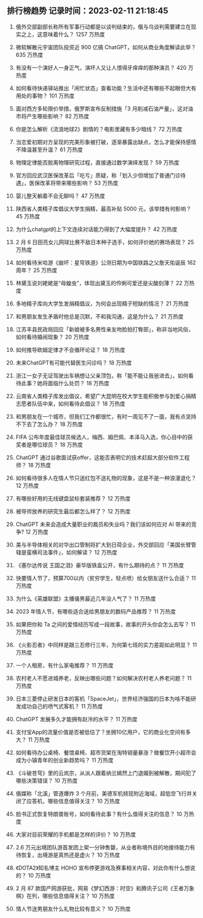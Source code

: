 
## 排行榜趋势 记录时间：2023-02-11 21:18:45
  
  1. 俄外交部副部长称所有军事行动都是以谈判结束的，俄与乌谈判需要建立在现实之上，这意味着什么？ 1257 万热度
    
  2. 微软解散元宇宙团队投资近 900 亿搞 ChatGPT，如何从商业角度解读此举？ 635 万热度
    
  3. 有没有一个演好人一身正气，演坏人又让人恨得牙痒痒的那种演员？ 420 万热度
    
  4. 如何看待快递驿站推出「闲忙状态」查看功能？生活中还有哪些不起眼但大有用处的事物？ 101 万热度
    
  5. 面对西方多轮限价举措，俄罗斯宣布反制措施「3 月削减石油产量」，这对油市将产生哪些影响？ 82 万热度
    
  6. 你是怎么解析《流浪地球2》剧情的？电影里藏有多少暗线？ 72 万热度
    
  7. 当恋爱初期对方呈现的完美形象被打破，逐渐暴露出缺点，怎么才能保持感情不降温甚至升温？ 61 万热度
    
  8. 物理定律能否脱离物理研究过程，直接通过数学演绎发现？ 59 万热度
    
  9. 官方回应武汉医保改革后「吃亏」质疑，称「划入少但增加了普通门诊待遇」，医保改革将带来哪些影响？ 53 万热度
    
  10. 婴儿整天躺着不会无聊吗？ 47 万热度
    
  11. 陕西省人类精子库倡议大学生捐精，最高补贴 5000 元，该举措有何影响？ 45 万热度
    
  12. 为什么chatgpt的上下文连续对话能力得到了大幅度提升？ 42 万热度
    
  13. 2 月 6 日田亮女儿网球比赛不敌日本种子选手，如何评价她的赛场表现？ 25 万热度
    
  14. 如何看待米哈游《崩坏：星穹铁道》公测日期为中国铁路之父詹天佑诞辰 162 周年？ 25 万热度
    
  15. 林黛玉说刘姥姥是“母蝗虫”，体现出黛玉的伶俐可爱还是尖酸刻薄？ 22 万热度
    
  16. 多地精子库向大学生发捐精倡议，为何会出现精子短缺的情况？ 21 万热度
    
  17. 和男朋友发生矛盾时他总是沉默，不和我沟通，这是为什么？ 21 万热度
    
  18. 江苏丰县民政局回应「新娘被多名男性亲友吻脸拍打臀部」，称非当地风俗，如何看待婚闹现象？ 20 万热度
    
  19. 如何推导欧姆定律才不会循环论证？ 18 万热度
    
  20. 未来ChatGPT有可能代替医生问诊吗？ 18 万热度
    
  21. 浙江一女子无证驾驶出车祸想让父亲顶包，称「能不能让我爸进去」，如何看待此事？她将面临什么处罚？ 18 万热度
    
  22. 云南省人类精子库发出倡议，希望广大昆明在校大学生能积极参与到爱心捐精志愿者队伍中来，如何看待此倡议？ 18 万热度
    
  23. 和男朋友在一个城市，但我们工作都很忙，有时一周见不了一面，我有点坚持不下去了怎么办？ 18 万热度
    
  24. FIFA 公布年度最佳球员候选人，梅西、姆巴佩、本泽马入选，你心目中的获奖者是哪位球员？ 18 万热度
    
  25. ChatGPT 通过谷歌面试获offer，这能否表明它的技术赶超大部分软件工程师？ 18 万热度
    
  26. 如何看待很多人在情人节只送红包不送礼物的现象，这是不是一种浪漫退化？ 12 万热度
    
  27. 有哪些好用的无线键盘鼠标套装推荐？ 12 万热度
    
  28. 被导师放养的研究生最后都怎么样了？ 12 万热度
    
  29. ChatGPT 未来会造成大量职业的裁员和失业吗？我们该如何应对 AI 带来的竞争? 12 万热度
    
  30. 美与半导体相关的对华出口管制将扩大到日荷企业，外交部回应「美国长臂管辖是蛮横司法事件」，如何解读？ 12 万热度
    
  31. 《塞尔达传说 王国之泪》豪华版铁盒公开，有什么期待的点？ 11 万热度
    
  32. 快要情人节了，预算700以内（贫穷学生，轻点喷）给女朋友送什么合适？ 11 万热度
    
  33. 为什么《英雄联盟》主播骚男最近几年没人气了？ 11 万热度
    
  34. 2023 年情人节，有哪些适合送给男朋友的数码产品推荐？ 11 万热度
    
  35. 如果把你和 Ta 之间的爱情经历写成一段故事，故事的开头你会怎么去写？ 11 万热度
    
  36. 《火影忍者》中同样是跟三忍修行三年，为何第七班的实力差距如此明显？ 11 万热度
    
  37. 一个人租房，有什么家电推荐？ 11 万热度
    
  38. 农村老人不愿进城养老，反映出哪些问题？如何解决农村老人养老问题？ 11 万热度
    
  39. 日本三菱停止研发日本的客机「SpaceJet」，世界经济强国的日本为啥不能研发成功自己的喷气式客机？ 11 万热度
    
  40. ChatGPT 发展多久才能拥有赵泠的水平？ 11 万热度
    
  41. 支付宝App的流量价值是否被低估了？坐拥10亿用户，它的商业化空间有多大？ 11 万热度
    
  42. 如何看待办公桌椅、餐馆桌椅、超市货架在淘特销量暴涨？做餐饮开小超市会成为小镇青年的创业新趋势吗？ 11 万热度
    
  43. 《斗破苍穹》里的云岚宗，从派人跟着纳兰嫣然上门退婚到被解散，期间犯了哪些决策错误？ 10 万热度
    
  44. 俄媒称「北溪」管道爆炸 3 个月前，美德军机频现附近海域，超低空飞行并关闭了应答机，哪些信息值得关注？ 10 万热度
    
  45. 脸书正式恢复特朗普账号，如何看待此事？有什么值得关注的信息？ 10 万热度
    
  46. 大家对目前荣耀的手机都是怎样的评价？ 10 万热度
    
  47. 2.6 万元出境团队游首发团上架一分钟售罄，从业者称境外目的地接待能力有待恢复，出境游是真热还是虚火？ 10 万热度
    
  48. 《DOTA2》知名博主 HOHO 宣布停更游戏及赛事相关内容，对此你有什么想说的？ 10 万热度
    
  49. 2 月 87 款国产网游获批，网易《梦幻西游：时空》和腾讯子公司《王者万象棋》在列，哪些信息值得关注？ 10 万热度
    
  50. 情人节送男朋友什么礼物比较有意义？ 10 万热度
    
